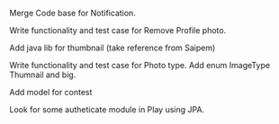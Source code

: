 Merge Code base for Notification.

Write functionality and test case for Remove Profile photo.

Add java lib for thumbnail (take reference from Saipem)

Write functionality and test case for Photo type. Add enum ImageType Thumnail and big.

Add model for contest

Look for some autheticate module in Play using JPA.



